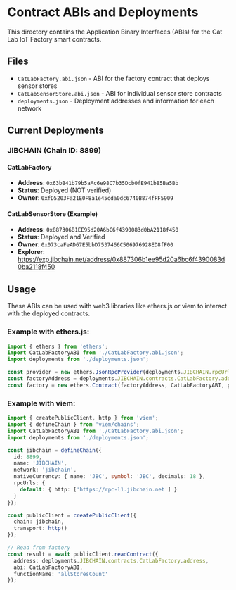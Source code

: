 # Contract ABIs and Deployments

This directory contains the Application Binary Interfaces (ABIs) for the Cat Lab IoT Factory smart contracts.

## Files

- `CatLabFactory.abi.json` - ABI for the factory contract that deploys sensor stores
- `CatLabSensorStore.abi.json` - ABI for individual sensor store contracts
- `deployments.json` - Deployment addresses and information for each network

## Current Deployments

### JIBCHAIN (Chain ID: 8899)

#### CatLabFactory
- **Address**: `0x63bB41b79b5aAc6e98C7b35Dcb0fE941b85Ba5Bb`
- **Status**: Deployed (NOT verified)
- **Owner**: `0xfD5203Fa21E0F8a1e45cda0dc6740B874fFF5909`

#### CatLabSensorStore (Example)
- **Address**: `0x887306B1EE95d20A6bC6f4390083d0bA2118f450`
- **Status**: Deployed and Verified
- **Owner**: `0x073caFeAD67E5bbD7537466C506976928ED8fF00`
- **Explorer**: https://exp.jibchain.net/address/0x887306b1ee95d20a6bc6f4390083d0ba2118f450

## Usage

These ABIs can be used with web3 libraries like ethers.js or viem to interact with the deployed contracts.

### Example with ethers.js:
```javascript
import { ethers } from 'ethers';
import CatLabFactoryABI from './CatLabFactory.abi.json';
import deployments from './deployments.json';

const provider = new ethers.JsonRpcProvider(deployments.JIBCHAIN.rpcUrl);
const factoryAddress = deployments.JIBCHAIN.contracts.CatLabFactory.address;
const factory = new ethers.Contract(factoryAddress, CatLabFactoryABI, provider);
```

### Example with viem:
```typescript
import { createPublicClient, http } from 'viem';
import { defineChain } from 'viem/chains';
import CatLabFactoryABI from './CatLabFactory.abi.json';
import deployments from './deployments.json';

const jibchain = defineChain({
  id: 8899,
  name: 'JIBCHAIN',
  network: 'jibchain',
  nativeCurrency: { name: 'JBC', symbol: 'JBC', decimals: 18 },
  rpcUrls: {
    default: { http: ['https://rpc-l1.jibchain.net'] }
  }
});

const publicClient = createPublicClient({
  chain: jibchain,
  transport: http()
});

// Read from factory
const result = await publicClient.readContract({
  address: deployments.JIBCHAIN.contracts.CatLabFactory.address,
  abi: CatLabFactoryABI,
  functionName: 'allStoresCount'
});
```